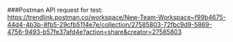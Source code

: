 ###Postman API request for test: https://trendlink.postman.co/workspace/New-Team-Workspace~f99b4675-44d4-4b3b-8fb5-29cfb5114e7e/collection/27585803-72fbc9d9-5869-4756-9493-b57fe37afd4e?action=share&creator=27585803
